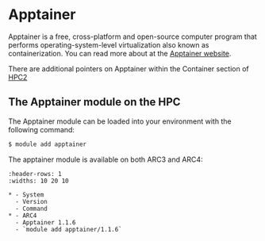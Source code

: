 # Apptainer

Apptainer is a free, cross-platform and open-source computer program that
performs operating-system-level virtualization also known as containerization.
You can read more about at the [Apptainer website](https://apptainer.org/).

There are additional pointers on Apptainer within the Container section of
[HPC2](https://arctraining.github.io/hpc2-software/course/containers.html)

## The Apptainer module on the HPC

The Apptainer module can be loaded into your environment with the following
command:

```bash
$ module add apptainer
```

The apptainer module is available on both ARC3 and ARC4:

```{list-table}
:header-rows: 1
:widths: 10 20 10

* - System
  - Version
  - Command
* - ARC4
  - Apptainer 1.1.6
  - `module add apptainer/1.1.6`
```
